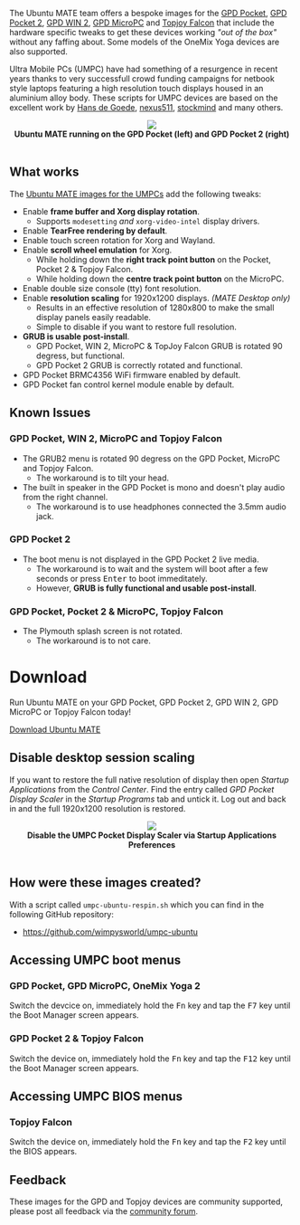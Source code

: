 <!--
.. title: Ubuntu MATE for UMPCs
.. slug: umpc
.. date: 2018-10-17 17:00:00 UTC
.. tags: Ubuntu,MATE,UMPC,GPD Pocket,GPD Pocket 2,GPD WIN 2,GPD MicroPC,Topjoy Falcon,OneMix Yoga 1s,OneMix Yoga 2,download
.. link:
.. description: Ubuntu MATE for the GPD Pocket, GPD Pocket 2, GPD WIN 2, GPD MicroPC & Topjoy Falcon
.. type: text
.. author: Martin Wimpress
-->

The Ubuntu MATE team offers a bespoke images for the
[GPD Pocket](https://gpd.hk/gpdpocket),
[GPD Pocket 2](https://gpd.hk/gpdpocket2),
[GPD WIN 2](https://gpd.hk/gdpwin2),
[GPD MicroPC](https://gpd.hk/gpdmicropc) and
[Topjoy Falcon](https://www.kickstarter.com/projects/440069565/falcon-worlds-first-8-inch-2-in-1-laptop)
that include the hardware specific tweaks to get these devices working
*"out of the box"* without any faffing about. Some models of the OneMix
Yoga devices are also supported.

Ultra Mobile PCs (UMPC) have had something of a resurgence in recent years
thanks to very successfull crowd funding campaigns for netbook style laptops 
featuring a high resolution touch displays housed in an aluminium alloy 
body. These scripts for UMPC devices are based on the excellent work by
[Hans de Goede](https://hansdegoede.livejournal.com/), [nexus511](https://apt.nexus511.net/), 
[stockmind](https://github.com/stockmind/gpd-pocket-ubuntu-respin) and many 
others.


<div align="center">
  <img src="/gallery/blog/gpd-pockets.jpg" /></a><br />
  <b>Ubuntu MATE running on the GPD Pocket (left) and GPD Pocket 2 (right)</b>
</div>
<br />

## What works

The [Ubuntu MATE images for the UMPCs](https://ubuntu-mate.org/umpc/) add the following tweaks:

  * Enable **frame buffer and Xorg display rotation**.
    * Supports `modesetting` *and* `xorg-video-intel` display drivers.
  * Enable **TearFree rendering by default**.
  * Enable touch screen rotation for Xorg and Wayland.
  * Enable **scroll wheel emulation** for Xorg.
    * While holding down the **right track point button** on the Pocket, Pocket 2 & Topjoy Falcon.
    * While holding down the **centre track point button** on the MicroPC.
  * Enable double size console (tty) font resolution.
  * Enable **resolution scaling** for 1920x1200 displays. *(MATE Desktop only)*
    * Results in an effective resolution of 1280x800 to make the small display panels easily readable.
    * Simple to disable if you want to restore full resolution.
  * **GRUB is usable post-install**.
    * GPD Pocket, WIN 2, MicroPC & TopJoy Falcon GRUB is rotated 90 degress, but functional.
    * GPD Pocket 2 GRUB is correctly rotated and functional.
  * GPD Pocket BRMC4356 WiFi firmware enabled by default.
  * GPD Pocket fan control kernel module enable by default.

## Known Issues

### GPD Pocket, WIN 2, MicroPC and Topjoy Falcon

  * The GRUB2 menu is rotated 90 degress on the GPD Pocket, MicroPC and Topjoy Falcon.
    * The workaround is to tilt your head.
  * The built in speaker in the GPD Pocket is mono and doesn't play audio from the right channel.
    * The workaround is to use headphones connected the 3.5mm audio jack.

### GPD Pocket 2

  * The boot menu is not displayed in the GPD Pocket 2 live media.
    * The workaround is to wait and the system will boot after a few seconds or press <kbd>Enter</kbd> to boot immeditately.
    * However, **GRUB is fully functional and usable post-install**.

### GPD Pocket, Pocket 2 & MicroPC, Topjoy Falcon

  * The Plymouth splash screen is not rotated.
    * The workaround is to not care.

<div class="bs-component">
  <div class="jumbotron">
    <h1>Download</h1>
      <p>Run Ubuntu MATE on your GPD Pocket, GPD Pocket 2, GPD WIN 2, GPD MicroPC or Topjoy Falcon today!</p>
      <a href="/download/" class="btn btn-primary btn-lg">Download Ubuntu MATE</a>
      </p>
    </div>
</div>

## Disable desktop session scaling

If you want to restore the full native resolution of display then open
*Startup Applications* from the *Control Center*. Find the entry called
*GPD Pocket Display Scaler* in the *Startup Programs* tab and untick it.
Log out and back in and the full 1920x1200 resolution is restored.

<div align="center">
  <img src="/gallery/blog/gpd-pocket-display-scaler.png" /></a><br />
  <b>Disable the UMPC Pocket Display Scaler via Startup Applications Preferences</b>
</div>
<br />

## How were these images created?

With a script called `umpc-ubuntu-respin.sh` which you can find in the 
following GitHub repository:

  * <https://github.com/wimpysworld/umpc-ubuntu>

## Accessing UMPC boot menus

### GPD Pocket, GPD MicroPC, OneMix Yoga 2

Switch the devcice on, immediately hold the <kbd>Fn</kbd> key and tap the <kbd>F7</kbd> key until the Boot Manager screen appears.

### GPD Pocket 2 & Topjoy Falcon

Switch the device on, immediately hold the <kbd>Fn</kbd> key and tap the <kbd>F12</kbd> key until the Boot Manager screen appears.

## Accessing UMPC BIOS menus

### Topjoy Falcon

Switch the device on, immediately hold the <kbd>Fn</kbd> key and tap the <kbd>F2</kbd> key until the BIOS appears.

## Feedback

These images for the GPD and Topjoy devices are community supported,
please post all feedback via the [community forum](https://ubuntu-mate.community/).
